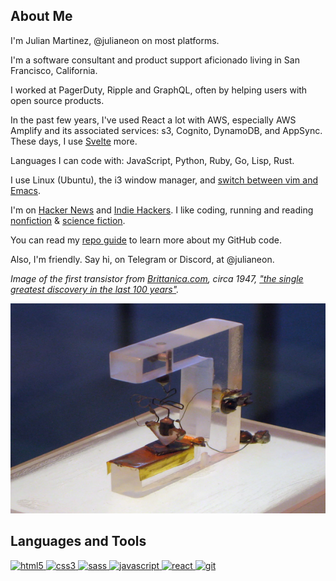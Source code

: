 ## About Me

I'm Julian Martinez, @julianeon on most platforms.

I'm a software consultant and product support aficionado living in San Francisco, California.

I worked at PagerDuty, Ripple and GraphQL, often by helping users with open source products.

In the past few years, I've used React a lot with AWS, especially AWS Amplify and its associated services: s3, Cognito, DynamoDB, and AppSync. These days, I use [Svelte](https://javascriptpage.com/react-svelte-pitch-deck-app-comparison)  more. 

Languages I can code with: JavaScript, Python, Ruby, Go, Lisp, Rust.

I use Linux (Ubuntu), the i3 window manager, and [switch between vim and Emacs](https://medium.com/@julianmartinez/vim-vs-emacs-how-to-think-about-them-and-choose-your-editor-403456467456).


I'm on [Hacker News](https://news.ycombinator.com/) and [Indie Hackers](https://indiehackers.com). I like coding, running and reading [nonfiction](https://www.amazon.com/Trillions/dp/0241987970/ref=tmm_pap_swatch_0?_encoding=UTF8&qid=1696789538&sr=1-1) & [science fiction](https://www.nytimes.com/2022/10/26/books/best-philip-k-dick-novels.html). 

You can read my [repo guide](repo_guide.md) to learn more about my GitHub code.

Also, I'm friendly. Say hi, on Telegram or Discord, at @julianeon.

_Image of the first transistor from [Brittanica.com](https://www.britannica.com/technology/transistor/Innovation-at-Bell-Labs), circa 1947, ["the single greatest discovery in the last 100 years"](https://www.extremetech.com/extreme/175004-the-genesis-of-the-transistor-the-single-greatest-discovery-in-the-last-100-years)._

![the first transistor](transistor.png)



<h2 align="left">Languages and Tools</h2>
<p align="left">
<a href="https://www.w3.org/html/" target="_blank"> <img src="https://img.shields.io/badge/HTML5-E34F26?style=for-the-badge&logo=html5&logoColor=white" alt="html5" /> </a>
<a href="https://www.w3schools.com/css/" target="_blank"> <img src="https://img.shields.io/badge/CSS3-1572B6?style=for-the-badge&logo=css3&logoColor=white" alt="css3" /> </a>
<a href="https://sass-lang.com" target="_blank"> <img src="https://img.shields.io/badge/Sass-CC6699?style=for-the-badge&logo=sass&logoColor=white" alt="sass" /> </a>
<a href="https://developer.mozilla.org/en-US/docs/Web/JavaScript" target="_blank"> <img src="https://img.shields.io/badge/JavaScript-323330?style=for-the-badge&logo=javascript&logoColor=F7DF1Eg" alt="javascript" </a>
<a href="https://reactjs.org/" target="_blank"> <img src="https://img.shields.io/badge/react-%2320232a.svg?style=for-the-badge&logo=react&logoColor=%2361DAFB" alt="react" </a>
<a href="https://git-scm.com/" target="_blank"> <img src="https://img.shields.io/badge/Git-F05032?style=for-the-badge&logo=git&logoColor=white" alt="git" </a>

